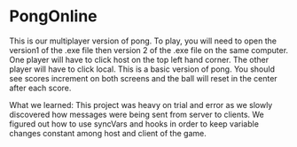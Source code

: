# PongOnline

This is our multiplayer version of pong. To play, you will need to open the version1 of the .exe file then version 2 of the .exe file on the same computer. One player will have to click host on the top left hand corner. The other player will have to click local. This is a basic version of pong. You should see scores increment on both screens and the ball will reset in the center after each score.

What we learned:
This project was heavy on trial and error as we slowly discovered how messages were being sent from server to clients. We figured out how to use syncVars and hooks in order to keep variable changes constant among host and client of the game.

